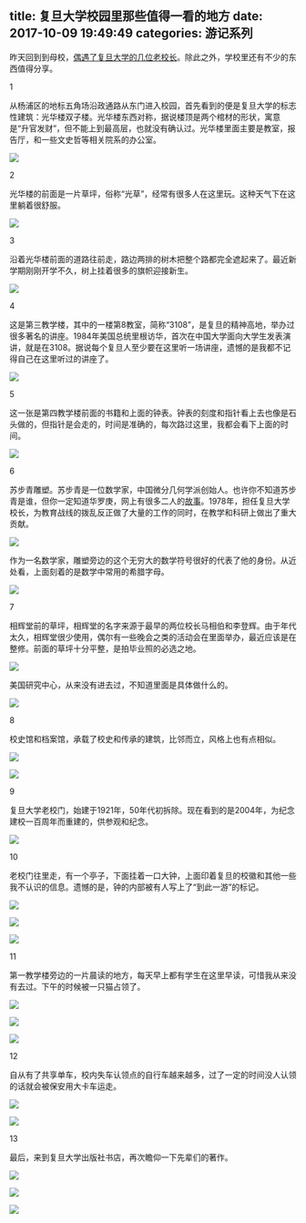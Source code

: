 title: 复旦大学校园里那些值得一看的地方
date: 2017-10-09 19:49:49
categories: 游记系列
---

昨天回到到母校，[偶遇了复旦大学的几位老校长](https://steemit.com/cn/@drunkevil/presidents-of-fudan-university)。除此之外，学校里还有不少的东西值得分享。

<!--more-->





1

从杨浦区的地标五角场沿政通路从东门进入校园，首先看到的便是复旦大学的标志性建筑：光华楼双子楼。光华楼东西对称，据说楼顶是两个棺材的形状，寓意是“升官发财”，但不能上到最高层，也就没有确认过。光华楼里面主要是教室，报告厅，和一些文史哲等相关院系的办公室。

![](http://wx1.sinaimg.cn/mw690/aeba7ac3ly1fjloxabixbj22c0340hdu.jpg)


2

光华楼的前面是一片草坪，俗称“光草”，经常有很多人在这里玩。这种天气下在这里躺着很舒服。

![](http://wx1.sinaimg.cn/mw690/aeba7ac3ly1fjloxg9o1aj23402c0npg.jpg)

3

沿着光华楼前面的道路往前走，路边两排的树木把整个路都完全遮起来了。最近新学期刚刚开学不久，树上挂着很多的旗帜迎接新生。

![](http://wx4.sinaimg.cn/mw690/aeba7ac3ly1fjloxk90gaj22c02c0npe.jpg)

4

这是第三教学楼，其中的一楼第8教室，简称“3108”，是复旦的精神高地，举办过很多著名的讲座。1984年美国总统里根访华，首次在中国大学面向大学生发表演讲，就是在3108。据说每个复旦人至少要在这里听一场讲座，遗憾的是我都不记得自己在这里听过的讲座了。

![](http://wx3.sinaimg.cn/mw690/aeba7ac3ly1fjloxn4dqsj22c02c0hdt.jpg)

5

这一张是第四教学楼前面的书籍和上面的钟表。钟表的刻度和指针看上去也像是石头做的，但指针是会走的，时间是准确的，每次路过这里，我都会看下上面的时间。

![](http://wx4.sinaimg.cn/mw690/aeba7ac3ly1fjloxpdwwhj22c02c07wi.jpg)

6

苏步青雕塑。苏步青是一位数学家，中国微分几何学派创始人。也许你不知道苏步青是谁，但你一定知道华罗庚，网上有很多二人的[故事](http://www.todayonhistory.com/people/201703/24677.html)。1978年，担任复旦大学校长，为教育战线的拨乱反正做了大量的工作的同时，在教学和科研上做出了重大贡献。

![](http://wx2.sinaimg.cn/mw690/aeba7ac3ly1fjloybklyzj22c0340b2c.jpg)

作为一名数学家，雕塑旁边的这个无穷大的数学符号很好的代表了他的身份。从近处看，上面刻着的是数学中常用的希腊字母。

![](http://wx2.sinaimg.cn/mw690/aeba7ac3ly1fjloxssuo3j23402c0npf.jpg)

7

相辉堂前的草坪，相辉堂的名字来源于最早的两位校长马相伯和李登辉。由于年代太久，相辉堂很少使用，偶尔有一些晚会之类的活动会在里面举办，最近应该是在整修。前面的草坪十分平整，是拍毕业照的必选之地。

![](http://wx3.sinaimg.cn/mw690/aeba7ac3ly1fjloyemn7jj23402c0b2a.jpg)

美国研究中心，从来没有进去过，不知道里面是具体做什么的。

![](http://wx3.sinaimg.cn/mw690/aeba7ac3ly1fjloylynnaj23402c01l0.jpg)

8

校史馆和档案馆，承载了校史和传承的建筑，比邻而立，风格上也有点相似。

![](http://wx4.sinaimg.cn/mw690/aeba7ac3ly1fjloyhc14aj22c03404qq.jpg)

![](http://wx1.sinaimg.cn/mw690/aeba7ac3ly1fjloytown9j22c0340qv6.jpg)

9

复旦大学老校门，始建于1921年，50年代初拆除。现在看到的是2004年，为纪念建校一百周年而重建的，供参观和纪念。

![](http://wx3.sinaimg.cn/mw690/aeba7ac3ly1fjloy6ceihj22c0340npe.jpg)

10

老校门往里走，有一个亭子，下面挂着一口大钟，上面印着复旦的校徽和其他一些我不认识的信息。遗憾的是，钟的内部被有人写上了“到此一游”的标记。

![](http://wx4.sinaimg.cn/mw690/aeba7ac3ly1fjloxvc20oj22c02c0hdt.jpg)

![](http://wx3.sinaimg.cn/mw690/aeba7ac3ly1fjloxy6jx0j22c02c07wi.jpg)

![](http://wx4.sinaimg.cn/mw690/aeba7ac3ly1fjloy2cltjj22c02c0qv5.jpg)

11

第一教学楼旁边的一片晨读的地方，每天早上都有学生在这里早读，可惜我从来没有去过。下午的时候被一只猫占领了。

![](http://wx4.sinaimg.cn/mw690/aeba7ac3ly1fjloyz9ejlj22c0340e84.jpg)

![](http://wx3.sinaimg.cn/mw690/aeba7ac3ly1fjloz3bri8j23402c04qr.jpg)

![](http://wx3.sinaimg.cn/mw690/aeba7ac3ly1fjlozj2fk9j22c03401l1.jpg)

12

自从有了共享单车，校内失车认领点的自行车越来越多，过了一定的时间没人认领的话就会被保安用大卡车运走。

![](http://wx3.sinaimg.cn/mw690/aeba7ac3ly1fjlozs617xj23402c0x6s.jpg)

![](http://wx3.sinaimg.cn/mw690/aeba7ac3ly1fjlozy9804j23402c07wl.jpg)

13

最后，来到复旦大学出版社书店，再次瞻仰一下先辈们的著作。

![](http://wx3.sinaimg.cn/mw690/aeba7ac3ly1fjmchfzht2j22c0340b2a.jpg)

![](http://wx4.sinaimg.cn/mw690/aeba7ac3ly1fjmchcwdjzj23402c04qq.jpg)

![](http://wx4.sinaimg.cn/mw690/aeba7ac3ly1fjlp01n76nj23402c07wi.jpg)
